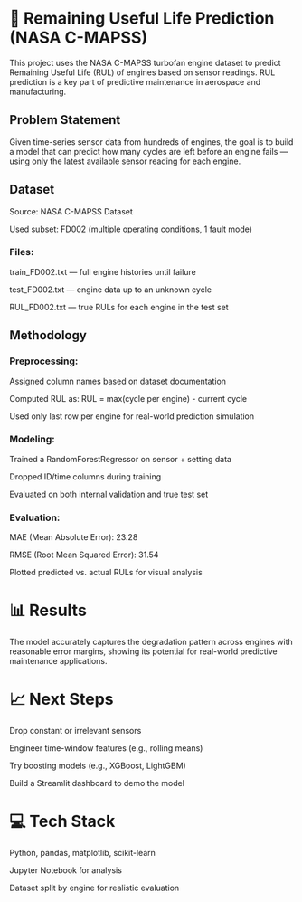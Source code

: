 # 🚀 Remaining Useful Life Prediction (NASA C-MAPSS)
This project uses the NASA C-MAPSS turbofan engine dataset to predict Remaining Useful Life (RUL) of engines based on sensor readings. RUL prediction is a key part of predictive maintenance in aerospace and manufacturing.

## Problem Statement
Given time-series sensor data from hundreds of engines, the goal is to build a model that can predict how many cycles are left before an engine fails — using only the latest available sensor reading for each engine.

## Dataset
Source: NASA C-MAPSS Dataset

Used subset: FD002 (multiple operating conditions, 1 fault mode)

### Files:

train_FD002.txt — full engine histories until failure

test_FD002.txt — engine data up to an unknown cycle

RUL_FD002.txt — true RULs for each engine in the test set

## Methodology
### Preprocessing:

Assigned column names based on dataset documentation

Computed RUL as:
RUL = max(cycle per engine) - current cycle

Used only last row per engine for real-world prediction simulation

### Modeling:

Trained a RandomForestRegressor on sensor + setting data

Dropped ID/time columns during training

Evaluated on both internal validation and true test set

### Evaluation:

MAE (Mean Absolute Error): 23.28

RMSE (Root Mean Squared Error): 31.54

Plotted predicted vs. actual RULs for visual analysis

# 📊 Results

The model accurately captures the degradation pattern across engines with reasonable error margins, showing its potential for real-world predictive maintenance applications.

# 📈 Next Steps
Drop constant or irrelevant sensors

Engineer time-window features (e.g., rolling means)

Try boosting models (e.g., XGBoost, LightGBM)

Build a Streamlit dashboard to demo the model

# 💻 Tech Stack
Python, pandas, matplotlib, scikit-learn

Jupyter Notebook for analysis

Dataset split by engine for realistic evaluation

